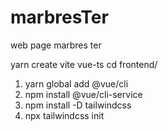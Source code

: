 # marbresTer
web page marbres ter


yarn create vite
vue-ts
cd frontend/
1. yarn global add @vue/cli
2. npm install @vue/cli-service
3. npm install -D tailwindcss
4. npx tailwindcss init

